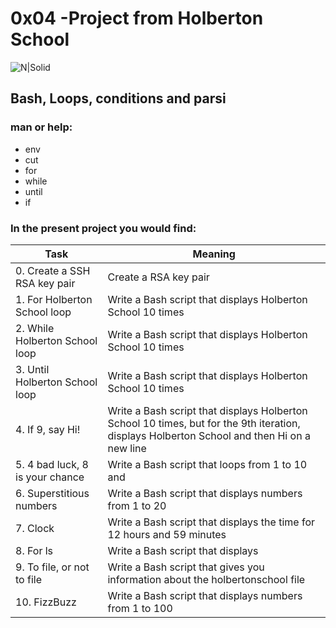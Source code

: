 # 0x04 -Project from Holberton School
![N|Solid](https://miro.medium.com/max/630/1*FEE98iWinlZBYkxBAG8MvA.png)

## Bash, Loops, conditions and parsi
### man or help:
 - env
 - cut
 - for
 - while
 - until
 - if
### In the present project you would find:

| Task | Meaning |
| --- | --- |
| 0. Create a SSH RSA key pair | Create a RSA key pair |
| 1. For Holberton School loop | Write a Bash script that displays Holberton School 10 times |
| 2. While Holberton School loop | Write a Bash script that displays Holberton School 10 times |
| 3. Until Holberton School loop | Write a Bash script that displays Holberton School 10 times |
| 4. If 9, say Hi! | Write a Bash script that displays Holberton School 10 times, but for the 9th iteration, displays Holberton School and then Hi on a new line |
| 5. 4 bad luck, 8 is your chance | Write a Bash script that loops from 1 to 10 and |
| 6. Superstitious numbers | Write a Bash script that displays numbers from 1 to 20 |
| 7. Clock | Write a Bash script that displays the time for 12 hours and 59 minutes |
| 8. For ls | Write a Bash script that displays |
| 9. To file, or not to file | Write a Bash script that gives you information about the holbertonschool file |
| 10. FizzBuzz | Write a Bash script that displays numbers from 1 to 100 |